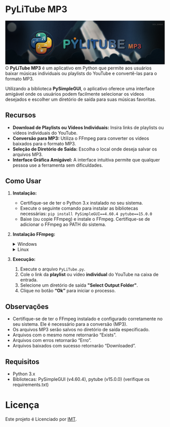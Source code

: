 # PyLiTube MP3
![banner](.\src\PyLitube_banner.png)
O **PyLiTube MP3** é um aplicativo em Python que permite aos usuários baixar músicas individuais ou playlists do YouTube e convertê-las para o formato MP3.

Utilizando a biblioteca **PySimpleGUI**, o aplicativo oferece uma interface amigável onde os usuários podem facilmente selecionar os vídeos desejados e escolher um diretório de saída para suas músicas favoritas.

## Recursos

- **Download de Playlists ou Vídeos Individuais:** Insira links de playlists ou vídeos individuais do YouTube.
- **Conversão para MP3:** Utiliza o FFmpeg para converter os vídeos baixados para o formato MP3.
- **Seleção de Diretório de Saída:** Escolha o local onde deseja salvar os arquivos MP3.
- **Interface Gráfica Amigável:** A interface intuitiva permite que qualquer pessoa use a ferramenta sem dificuldades.

## Como Usar

1. **Instalação:**
   - Certifique-se de ter o Python 3.x instalado no seu sistema.
   - Execute o seguinte comando para instalar as bibliotecas necessárias: `pip install PySimpleGUI==4.60.4 pytube==15.0.0`
   - Baixe (ou copie FFmpeg) e instale o FFmpeg. Certifique-se de adicionar o FFmpeg ao PATH do sistema.

2. **Instalação FFmpeg:**

    <details>
    <summary>Windows</summary>

    1. **Mover o arquivo FFmpeg:** Mova a pasta [FFmpeg](./FFmpeg) para a raiz do seu sistema, geralmente o Disco Local (c:).
    2. **Adicionar ao Caminho do Sistema:**
        - Abra o CMD como administrador “Prompt de Comando (Admin)”.
        - Execute o seguinte comando para adicionar o caminho do FFmpeg ao sistema:
        
        ```cmd
        setx /m PATH "C:\FFmpeg\bin;%PATH%"
        ```
    </details>

    <details>
    <summary>Linux</summary>

    1. **Atualizar o sistema:** Abra o terminal e atualize o sistema com o seguinte comando:
    
        ```bash
        sudo apt-get update
        ```
    2. **Instalar o FFmpeg:** Execute o seguinte comando para instalar o FFmpeg:
    
        ```bash
        sudo apt-get install ffmpeg
        ```
    3. **Verificar a instalação:** Você pode verificar se o FFmpeg foi instalado corretamente com o seguinte comando:
    
        ```bash
        ffmpeg -version
        ```
    </details>

3. **Execução:**
    1. Execute o arquivo `PyLiTube.py`.
    2. Cole o link da **playlist** ou vídeo **individual** do YouTube na caixa de entrada.
    3. Selecione um diretório de saída **"Select Output Folder"**.
    4. Clique no botão **“Ok”** para iniciar o processo.

## Observações

- Certifique-se de ter o FFmpeg instalado e configurado corretamente no seu sistema. Ele é necessário para a conversão (MP3).
- Os arquivos MP3 serão salvos no diretório de saída especificado.
- Arquivos com o mesmo nome retornarão “Exists”.
- Arquivos com erros retornarão “Erro”.
- Arquivos baixados com sucesso retornarão “Downloaded”.

## Requisitos

- Python 3.x
- Bibliotecas: PySimpleGUI (v4.60.4), pytube (v15.0.0) (verifique os requirements.txt)

# Licença
Este projeto é Licenciado por [IMT](./LICENSE).